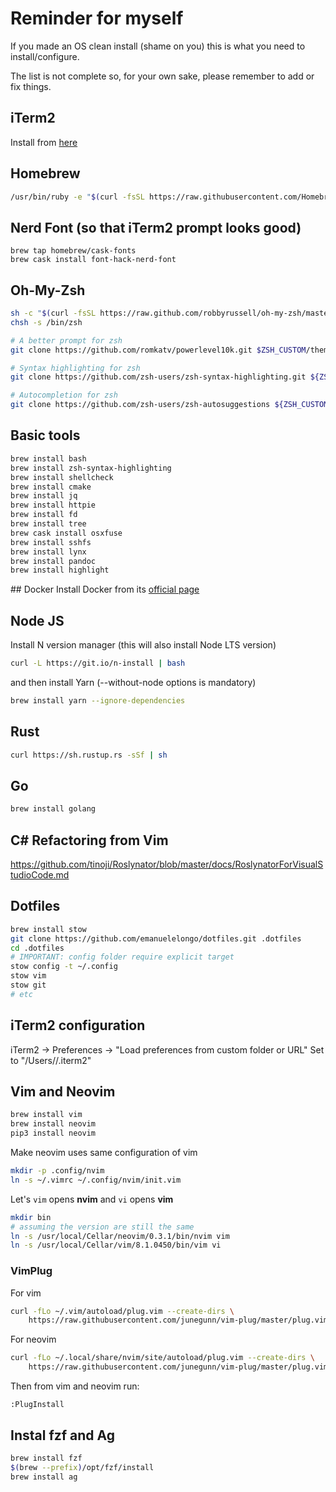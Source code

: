 # Reminder for myself

If you made an OS clean install (shame on you) this is what you need to install/configure.

The list is not complete so, for your own sake, please remember to add or fix things.

## iTerm2
Install from [here](https://www.iterm2.com/)


## Homebrew
``` sh
/usr/bin/ruby -e "$(curl -fsSL https://raw.githubusercontent.com/Homebrew/install/master/install)"
```

## Nerd Font (so that iTerm2 prompt looks good)
```
brew tap homebrew/cask-fonts
brew cask install font-hack-nerd-font
```


## Oh-My-Zsh
``` sh
sh -c "$(curl -fsSL https://raw.github.com/robbyrussell/oh-my-zsh/master/tools/install.sh)"
chsh -s /bin/zsh

# A better prompt for zsh
git clone https://github.com/romkatv/powerlevel10k.git $ZSH_CUSTOM/themes/powerlevel10k

# Syntax highlighting for zsh
git clone https://github.com/zsh-users/zsh-syntax-highlighting.git ${ZSH_CUSTOM:-~/.oh-my-zsh/custom}/plugins/zsh-syntax-highlighting

# Autocompletion for zsh
git clone https://github.com/zsh-users/zsh-autosuggestions ${ZSH_CUSTOM:-~/.oh-my-zsh/custom}/plugins/zsh-autosuggestions
```

## Basic tools
``` sh
brew install bash
brew install zsh-syntax-highlighting
brew install shellcheck
brew install cmake
brew install jq
brew install httpie
brew install fd
brew install tree
brew cask install osxfuse
brew install sshfs
brew install lynx
brew install pandoc
brew install highlight
```

## Docker
Install Docker from its [official page](https://www.docker.com/)

## Node JS
Install N version manager (this will also install Node LTS version)

``` sh
curl -L https://git.io/n-install | bash
```

and then install Yarn (--without-node options is mandatory)
``` sh
brew install yarn --ignore-dependencies
```


## Rust
``` sh
curl https://sh.rustup.rs -sSf | sh
```

## Go
``` sh
brew install golang
```

## C# Refactoring from Vim
https://github.com/tinoji/Roslynator/blob/master/docs/RoslynatorForVisualStudioCode.md

## Dotfiles
``` sh
brew install stow
git clone https://github.com/emanuelelongo/dotfiles.git .dotfiles
cd .dotfiles
# IMPORTANT: config folder require explicit target
stow config -t ~/.config
stow vim
stow git
# etc 
```

## iTerm2 configuration
iTerm2 -> Preferences -> "Load preferences from custom folder or URL"
Set to "/Users/<username>/.iterm2"

## Vim and Neovim
``` sh
brew install vim
brew install neovim
pip3 install neovim
```
Make neovim uses same configuration of vim
``` sh
mkdir -p .config/nvim
ln -s ~/.vimrc ~/.config/nvim/init.vim
```

Let's `vim` opens __nvim__ and `vi` opens __vim__
``` sh
mkdir bin
# assuming the version are still the same
ln -s /usr/local/Cellar/neovim/0.3.1/bin/nvim vim
ln -s /usr/local/Cellar/vim/8.1.0450/bin/vim vi
```

### VimPlug
For vim
``` sh
curl -fLo ~/.vim/autoload/plug.vim --create-dirs \
    https://raw.githubusercontent.com/junegunn/vim-plug/master/plug.vim
```

For neovim
``` sh
curl -fLo ~/.local/share/nvim/site/autoload/plug.vim --create-dirs \
    https://raw.githubusercontent.com/junegunn/vim-plug/master/plug.vim
```

Then from vim and neovim run:
```
:PlugInstall
```

## Instal fzf and Ag
``` sh
brew install fzf
$(brew --prefix)/opt/fzf/install
brew install ag
```
